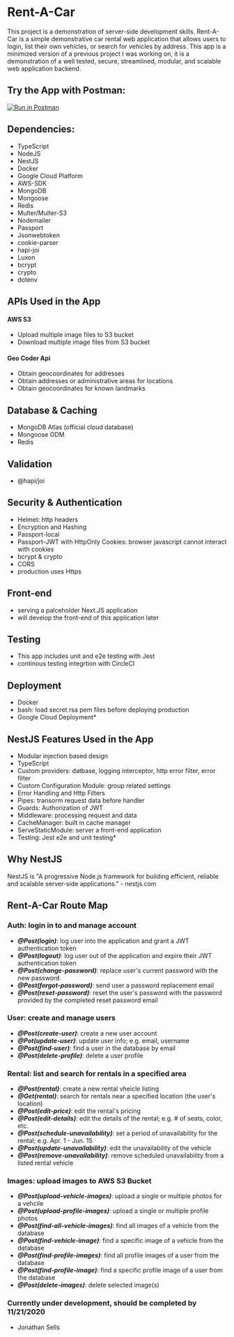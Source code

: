 # Rent-A-Car
This project is a demonstration of server-side development skills. Rent-A-Car is a simple demonstrative car rental web application that allows users to login, list their own vehicles, or search for vehicles by address. This app is a minimized version of a previous project I was working on, it is a demonstration of a well tested, secure, streamlined, modular, and scalable web application backend.


## Try the App with Postman:
[![Run in Postman](https://run.pstmn.io/button.svg)](https://god.postman.co/run-collection/d687e602b7ebb63c6883#?env%5BRent-A-Car%5D=W3sia2V5IjoiYmFzZV91cmwiLCJ2YWx1ZSI6Imh0dHA6Ly9sb2NhbGhvc3Q6MzAwMCIsImVuYWJsZWQiOnRydWV9LHsia2V5IjoiUmVzZXRfVG9rZW4iLCJ2YWx1ZSI6IiIsImVuYWJsZWQiOnRydWV9LHsia2V5IjoiY29va2llIiwidmFsdWUiOiIiLCJlbmFibGVkIjp0cnVlfV0=)

## Dependencies:
* TypeScript
* NodeJS
* NestJS
* Docker
* Google Cloud Platform
* AWS-SDK
* MongoDB
* Mongoose
* Redis
* Multer/Multer-S3
* Nodemailer
* Passport
* Jsonwebtoken
* cookie-parser
* hapi-joi
* Luxon
* bcrypt
* crypto
* dotenv

## APIs Used in the App

#### AWS S3
- Upload multiple image files to S3 bucket
- Download multiple image files from S3 bucket

#### Geo Coder Api
- Obtain geocoordinates for addresses
- Obtain addresses or administrative areas for locations
- Obtain geocoordinates for known landmarks

## Database & Caching
- MongoDB Atlas (official cloud database)
- Mongoose ODM
- Redis

## Validation
- @hapi/joi

## Security & Authentication
- Helmet: http headers
- Encryption and Hashing
- Passport-local
- Passport-JWT with HttpOnly Cookies: browser javascript cannot interact with cookies
- bcrypt & crypto
- CORS
- production uses Https

## Front-end
- serving a palceholder Next.JS application
- will develop the front-end of this application later

## Testing
- This app includes unit and e2e testing with Jest
- continous testing integrtion with CircleCI

## Deployment
- Docker
- bash: load secret rsa pem files before deploying production
- Google Cloud Deployment*

## NestJS Features Used in the App
- Modular injection based design
- TypeScript
- Custom providers: datbase, logging interceptor, http error filter, error filter
- Custom Configuration Module: group related settings
- Error Handling and Http Filters
- Pipes: transorm request data before handler
- Guards: Authorization of JWT
- Middleware: processing request and data
- CacheManager: built in cache manager
- ServeStaticModule: server a front-end application
- Testing: Jest e2e and unit testing*
  
## Why NestJS
NestJS is "A progressive Node.js framework for building efficient, reliable and scalable server-side applications." - nestjs.com

## Rent-A-Car Route Map
### Auth: login in to and manage account
- ***@Post(login)***: log user into the application and grant a JWT authentication token
- ***@Post(logout)***: log user out of the application and expire their JWT authentication token
- ***@Post(change-password)***: replace user's current password with the new password
- ***@Post(forgot-password)***: send user a password replacement email
- ***@Post(reset-password)***: reset the user's password with the password provided by the completed reset password email
### User: create and manage users
- ***@Post(create-user)***: create a new user account
- ***@Pot(update-user)***: update user info; e.g. email, username
- ***@Post(find-user)***: find a user in the database by email
- ***@Post(delete-profile)***: delete a user profile
### Rental: list and search for rentals in a specified area
- ***@Post(rental)***: create a new rental vheicle listing
- ***@Get(rental)***: search for rentals near a specified location (the user's location)
- ***@Post(edit-price)***: edit the rental's pricing
- ***@Post(edit-details)***: edit the details of the rental; e.g. # of seats, color, etc.
- ***@Post(schedule-unavailability)***: set a period of unavailability for the rental; e.g. Apr. 1 - Jun. 15
- ***@Post(update-unavailability)***: edit the unavailability of the vehicle
- ***@Post(remove-unavailability)***: remove scheduled unavailability from a listed rental vehicle
### Images: upload images to AWS S3 Bucket
- ***@Post(upload-vehicle-images)***: upload a single or multiple photos for a vehcile
- ***@Post(upload-profile-images)***: upload a single or multiple profile photos
- ***@Post(find-all-vehicle-images)***: find all images of a vehicle from the database
- ***@Post(find-vehicle-image)***: find a specific image of a vehicle from the database
- ***@Post(find-profile-images)***: find all profile images of a user from the database
- ***@Post(find-profile-image)***: find a specific profile image of a user from the database
- ***@Post(delete-images)***: delete selected image(s)

### Currently under development, should be completed by 11/21/2020
- Jonathan Sells


